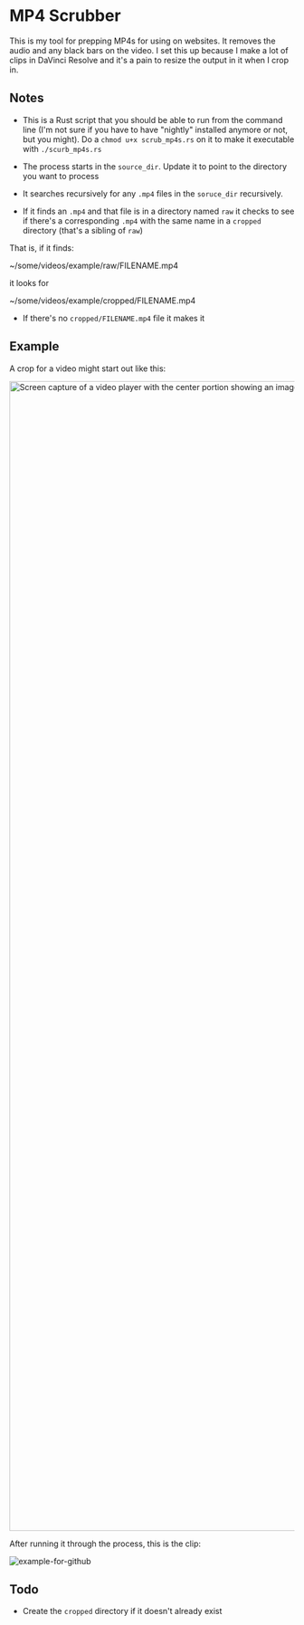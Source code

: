 # MP4 Scrubber

This is my tool for prepping MP4s for using on websites. 
It removes the audio and any black bars on the video. I 
set this up because I make a lot of clips in DaVinci 
Resolve and it's a pain to resize the output in it 
when I crop in. 

## Notes

- This is a Rust script that you should be able to 
run from the command line (I'm not sure if you have
to have "nightly" installed anymore or not, but
you might). Do a ``chmod u+x scrub_mp4s.rs`` on
it to make it executable with ``./scurb_mp4s.rs``

- The process starts in the ``source_dir``. Update
it to point to the directory you want to process

- It searches recursively for any ``.mp4`` files
in the ``soruce_dir`` recursively. 

- If it finds an ``.mp4`` and that file is in 
a directory named ``raw`` it checks to see if
there's a corresponding ``.mp4`` with the same
name in a ``cropped`` directory (that's a 
sibling of ``raw``)

That is, if it finds:

~/some/videos/example/raw/FILENAME.mp4

it looks for

~/some/videos/example/cropped/FILENAME.mp4

- If there's no ``cropped/FILENAME.mp4`` file 
it makes it

## Example

A crop for a video might start out like this:

<img width="2032" alt="Screen capture of a video player with the center portion showing an image of a man looking at the camera. He's surrounded by all sides by black bars that are the result of cropping in on the image" src="https://github.com/user-attachments/assets/ba75b678-913c-4954-b3ee-4168e269f058">

After running it through the process, this is the clip:

![example-for-github](https://github.com/user-attachments/assets/55fe6275-f5a7-4cf5-b0c9-57d7b1e606cf)

## Todo

- Create the ``cropped`` directory if it doesn't
already exist




